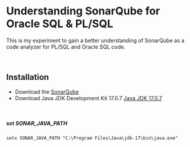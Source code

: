 # Understanding SonarQube for Oracle SQL & PL/SQL
This is my experiment to gain a better understanding of SonarQube as a code analyzer for PL/SQL and Oracle SQL code.

<br>

## Installation
- Download the <a href="https://www.sonarsource.com/products/sonarqube/downloads">SonarQube</a>
- Download Java JDK Development Kit 17.0.7 <a href="https://www.oracle.com/java/technologies/downloads/#java17">Java JDK 17.0.7</a>

<br>

##### set SONAR_JAVA_PATH 
```shell
setx SONAR_JAVA_PATH "C:\Program Files\Java\jdk-17\bin\java.exe"
```

